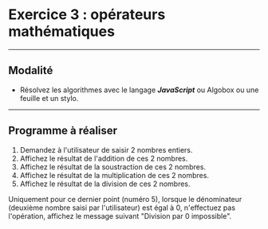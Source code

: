 # Exercice 3 : opérateurs mathématiques

---

## Modalité

- Résolvez les algorithmes avec le langage ***JavaScript*** ou Algobox ou une feuille et un stylo.

---

## Programme à réaliser

1. Demandez à l'utilisateur de saisir 2 nombres entiers.
2. Affichez le résultat de l'addition de ces 2 nombres.
3. Affichez le résultat de la soustraction de ces 2 nombres.
4. Affichez le résultat de la multiplication de ces 2 nombres.
5. Affichez le résultat de la division de ces 2 nombres.

Uniquement pour ce dernier point (numéro 5), lorsque le dénominateur (deuxième nombre saisi par l'utilisateur) est égal à 0, n'effectuez pas l'opération, affichez le message suivant "Division par 0 impossible".